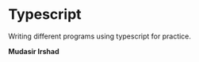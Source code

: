 # Typescript
Writing different programs using typescript for practice.

<strong>Mudasir Irshad</strong>